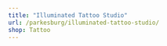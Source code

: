 ```yaml
---
title: "Illuminated Tattoo Studio"
url: /parkesburg/illuminated-tattoo-studio/
shop: Tattoo
---
```


